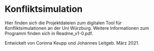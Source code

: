 # Konfliktsimulation

Hier finden sich die Projektdateien zum digitalen Tool für Konfliktsimulationen an der Uni Würzburg.
Weitere Informationen zum Programm finden sich in Readme_v1-0.pdf.

Entwickelt von Corinna Keupp und Johannes Leitgeb. März 2021.

